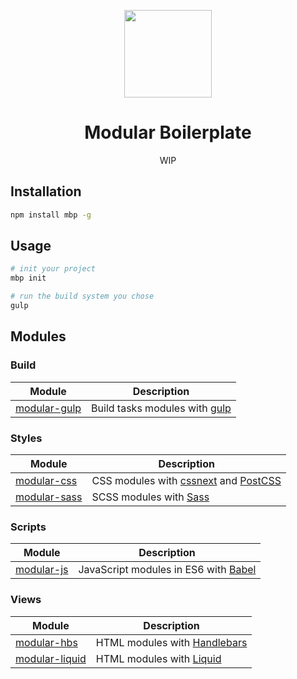 <p align="center">
    <a href="https://github.com/modularbp/modular-boilerplate">
        <img src="https://user-images.githubusercontent.com/4596862/37635200-aa3271b2-2bd0-11e8-8a65-9cafa0addd67.png" height="140">
    </a>
</p>
<h1 align="center">Modular Boilerplate</h1>
<p align="center">WIP</p>

## Installation
```sh
npm install mbp -g

```

## Usage
```sh
# init your project
mbp init

# run the build system you chose
gulp

```

## Modules

### Build
| Module | Description |
| ------ | ----------- |
| [modular-gulp] | Build tasks modules with [gulp] |

### Styles
| Module | Description |
| ------ | ----------- |
| [modular-css] | CSS modules with [cssnext] and [PostCSS] |
| [modular-sass] | SCSS modules with [Sass] |

### Scripts
| Module | Description |
| ------ | ----------- |
| [modular-js] | JavaScript modules in ES6 with [Babel] |

### Views
| Module | Description |
| ------ | ----------- |
| [modular-hbs] | HTML modules with [Handlebars] |
| [modular-liquid] | HTML modules with [Liquid] |

[modular-boilerplate]: https://github.com/modularbp/modular-boilerplate
[modular-gulp]: https://github.com/modularbp/modular-gulp
[modular-css]: https://github.com/modularbp/modular-css
[modular-sass]: https://github.com/modularbp/modular-sass
[modular-js]: https://github.com/modularbp/modular-js
[modular-hbs]: https://github.com/modularbp/modular-hbs
[modular-liquid]: https://github.com/modularbp/modular-liquid

[gulp]: https://github.com/gulpjs/gulp
[cssnext]: https://github.com/MoOx/postcss-cssnext
[Sass]: https://github.com/sass/libsass
[PostCSS]: https://github.com/postcss/postcss
[Babel]: https://github.com/babel/babel
[Handlebars]: https://github.com/wycats/handlebars.js
[Liquid]: https://github.com/Shopify/liquid
